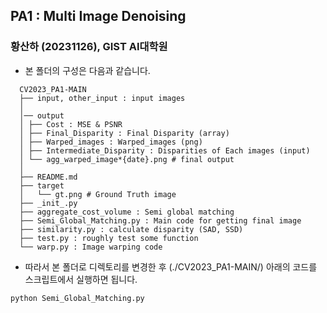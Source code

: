 ## PA1 : Multi Image Denoising

### 황산하 (20231126), GIST AI대학원

- 본 폴더의 구성은 다음과 같습니다.
```
  CV2023_PA1-MAIN
  ├── input, other_input : input images
  │
  │── output
  │ ├── Cost : MSE & PSNR
  │ ├── Final_Disparity : Final Disparity (array)
  │ ├── Warped_images : Warped_images (png)
  │ ├── Intermediate_Disparity : Disparities of Each images (input)  
  │ └── agg_warped_image*{date}.png # final output
  │  
  ├── README.md
  ├── target
  │   └── gt.png # Ground Truth image
  ├── _init_.py
  ├── aggregate_cost_volume : Semi global matching
  ├── Semi_Global_Matching.py : Main code for getting final image
  ├── similarity.py : calculate disparity (SAD, SSD)
  ├── test.py : roughly test some function
  └── warp.py : Image warping code
```
- 따라서 본 폴더로 디렉토리를 변경한 후 (./CV2023_PA1-MAIN/) 아래의 코드를 스크립트에서 실행하면 됩니다.

```
python Semi_Global_Matching.py
```
